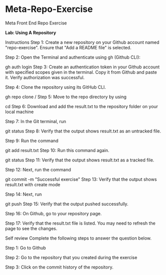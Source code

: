 # Meta-Repo-Exercise
Meta Front End Repo Exercise

**Lab: Using A Repository**

Instructions
Step 1: Create a new repository on your Github account named "repo-exercise". Ensure that "Add a README file" is selected.

Step 2: Open the Terminal and authenticate using gh (Github CLI):

gh auth login
Step 3: Create an authentication token in your Github account with specified scopes given in the terminal. Copy it from Github and paste it. Verify authorization was successful.

Step 4: Clone the repository using its GitHub CLI.

gh repo clone <YOUR USERNAME>/<REPOSITORY-NAME>
Step 5: Move to the repo directory by using

cd <REPOSITORY-NAME>
Step 6: Download and add the result.txt to the repository folder on your local machine

Step 7: In the Git terminal, run

git status
Step 8: Verify that the output shows result.txt as an untracked file.

Step 9: Run the command 

git add result.txt
Step 10: Run this command again.

git status
Step 11: Verify that the output shows result.txt as a tracked file.

Step 12: Next, run the command

git commit -m "Successful exercise"
Step 13: Verify that the output shows result.txt with create mode

Step 14: Next, run

git push
Step 15: Verify that the output pushed successfully.

Step 16: On Github, go to your repository page.

Step 17: Verify that the result.txt file is listed. You may need to refresh the page to see the changes.

Self review
Complete the following steps to answer the question below.

Step 1: Go to Github

Step 2: Go to the repository that you created during the exercise

Step 3: Click on the commit history of the repository.
